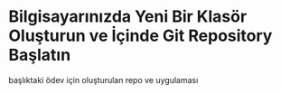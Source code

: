 # Bilgisayarınızda Yeni Bir Klasör Oluşturun ve İçinde Git Repository Başlatın

başlıktaki ödev için oluşturulan repo ve uygulaması
